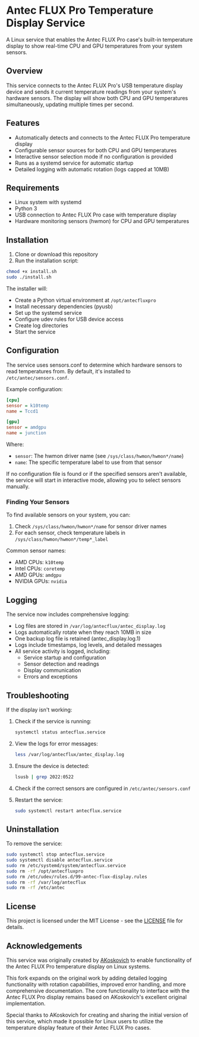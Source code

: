 # Antec FLUX Pro Temperature Display Service

A Linux service that enables the Antec FLUX Pro case's built-in temperature display to show real-time CPU and GPU temperatures from your system sensors.

## Overview

This service connects to the Antec FLUX Pro's USB temperature display device and sends it current temperature readings from your system's hardware sensors. The display will show both CPU and GPU temperatures simultaneously, updating multiple times per second.

## Features

- Automatically detects and connects to the Antec FLUX Pro temperature display
- Configurable sensor sources for both CPU and GPU temperatures
- Interactive sensor selection mode if no configuration is provided
- Runs as a systemd service for automatic startup
- Detailed logging with automatic rotation (logs capped at 10MB)

## Requirements

- Linux system with systemd
- Python 3
- USB connection to Antec FLUX Pro case with temperature display
- Hardware monitoring sensors (hwmon) for CPU and GPU temperatures

## Installation

1. Clone or download this repository
2. Run the installation script:

```bash
chmod +x install.sh
sudo ./install.sh
```

The installer will:
- Create a Python virtual environment at `/opt/antecfluxpro`
- Install necessary dependencies (pyusb)
- Set up the systemd service
- Configure udev rules for USB device access
- Create log directories
- Start the service

## Configuration

The service uses sensors.conf to determine which hardware sensors to read temperatures from. By default, it's installed to `/etc/antec/sensors.conf`.

Example configuration:

```ini
[cpu]
sensor = k10temp
name = Tccd1

[gpu]
sensor = amdgpu
name = junction
```

Where:
- `sensor`: The hwmon driver name (see `/sys/class/hwmon/hwmon*/name`)
- `name`: The specific temperature label to use from that sensor

If no configuration file is found or if the specified sensors aren't available, the service will start in interactive mode, allowing you to select sensors manually.

### Finding Your Sensors

To find available sensors on your system, you can:

1. Check `/sys/class/hwmon/hwmon*/name` for sensor driver names
2. For each sensor, check temperature labels in `/sys/class/hwmon/hwmon*/temp*_label`

Common sensor names:
- AMD CPUs: `k10temp`
- Intel CPUs: `coretemp`
- AMD GPUs: `amdgpu`
- NVIDIA GPUs: `nvidia`

## Logging

The service now includes comprehensive logging:

- Log files are stored in `/var/log/antecflux/antec_display.log`
- Logs automatically rotate when they reach 10MB in size
- One backup log file is retained (antec_display.log.1)
- Logs include timestamps, log levels, and detailed messages
- All service activity is logged, including:
  - Service startup and configuration
  - Sensor detection and readings
  - Display communication
  - Errors and exceptions

## Troubleshooting

If the display isn't working:

1. Check if the service is running:
   ```bash
   systemctl status antecflux.service
   ```

2. View the logs for error messages:
   ```bash
   less /var/log/antecflux/antec_display.log
   ```

3. Ensure the device is detected:
   ```bash
   lsusb | grep 2022:0522
   ```

4. Check if the correct sensors are configured in `/etc/antec/sensors.conf`

5. Restart the service:
   ```bash
   sudo systemctl restart antecflux.service
   ```

## Uninstallation

To remove the service:

```bash
sudo systemctl stop antecflux.service
sudo systemctl disable antecflux.service
sudo rm /etc/systemd/system/antecflux.service
sudo rm -rf /opt/antecfluxpro
sudo rm /etc/udev/rules.d/99-antec-flux-display.rules
sudo rm -rf /var/log/antecflux
sudo rm -rf /etc/antec
```

## License

This project is licensed under the MIT License - see the [LICENSE](LICENSE) file for details.

## Acknowledgements

This service was originally created by [AKoskovich](https://github.com/AKoskovich/antec_flux_pro_display_service) to enable functionality of the Antec FLUX Pro temperature display on Linux systems.

This fork expands on the original work by adding detailed logging functionality with rotation capabilities, improved error handling, and more comprehensive documentation. The core functionality to interface with the Antec FLUX Pro display remains based on AKoskovich's excellent original implementation.

Special thanks to AKoskovich for creating and sharing the initial version of this service, which made it possible for Linux users to utilize the temperature display feature of their Antec FLUX Pro cases.
